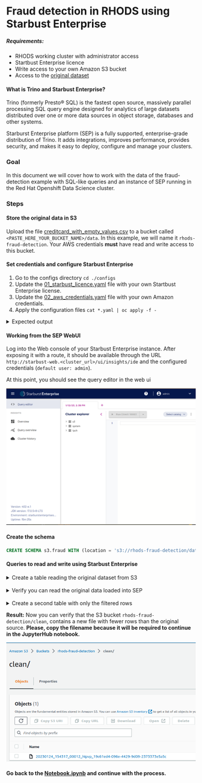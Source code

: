# Fraud detection in RHODS using Starbust Enterprise

##### Requirements:

- RHODS working cluster with administrator access
- Startbust Enterprise licence
- Write access to your own Amazon S3 bucket
- Access to the [original dataset](https://drive.google.com/file/d/1YhmV3vPbFe-JXU_biwvaizV0WGhAegH1/view)

#### What is Trino and Starbust Enterprise?

Trino (formerly Presto® SQL) is the fastest open source, massively parallel
processing SQL query engine designed for analytics of large datasets distributed
over one or more data sources in object storage, databases and other systems.

Starburst Enterprise platform (SEP) is a fully supported, enterprise-grade
distribution of Trino. It adds integrations, improves performance, provides
security, and makes it easy to deploy, configure and manage your clusters.

### Goal

In this document we will cover how to work with the data of the fraud-detection
example with SQL-like queries and an instance of SEP running in the Red Hat
Openshift Data Science cluster.

### Steps

#### Store the original data in S3

Upload the
file [creditcard_with_empty_values.csv](https://drive.google.com/file/d/1YhmV3vPbFe-JXU_biwvaizV0WGhAegH1/view)
to a bucket called `<PASTE_HERE_YOUR_BUCKET_NAME>/data`. In this example, we will name it `rhods-fraud-detection`.
Your AWS credentials **must** have read and write access to this bucket.

#### Set credentials and configure Starbust Enterprise


1. Go to the configs directory `cd ./configs`
2. Update the [01_starbust_licence.yaml](configs/01_starbust_licence.yaml) file with your own Startbust Enterprise license. 
3. Update the [02_aws_credentials.yaml](configs/02_aws_credentials.yaml) file with your own Amazon credentials.
4. Apply the configuration files `cat *.yaml | oc apply -f -`

<details>
    <summary>Expected output</summary>

```bash
$: cat *.yaml | oc apply -f -
secret/starburstdata created
secret/aws-credentials created
starburstenterprise.charts.starburstdata.com/starburstenterprise created
starbursthive.charts.starburstdata.com/starbursthive created
route.route.openshift.io/starbust-web created
```

</details>

#### Working from the SEP WebUI

Log into the Web console of your Starbust Enterprise instance. After exposing it
with a route, it should be available through the URL `http://starbust-web.<cluster_url>/ui/insights/ide`
and the configured credentials (`default user: admin`).

At this point, you should see the query editor in the web ui

![SEP Web UI](./images/sep_webui.png)

#### Create the schema

```sql
CREATE SCHEMA s3.fraud WITH (location = 's3://rhods-fraud-detection/data');
```

#### Queries to read and write using Starbust Enterprise

<details>
    <summary>Create a table reading the original dataset from S3</summary>

```SQL
CREATE TABLE IF NOT EXISTS s3.fraud.original
(
    time     VARCHAR,
    v1       VARCHAR,
    v2       VARCHAR,
    v3       VARCHAR,
    v4       VARCHAR,
    v5       VARCHAR,
    v6       VARCHAR,
    v7       VARCHAR,
    v8       VARCHAR,
    v9       VARCHAR,
    v10      VARCHAR,
    v11      VARCHAR,
    v12      VARCHAR,
    v13      VARCHAR,
    v14      VARCHAR,
    v15      VARCHAR,
    v16      VARCHAR,
    v17      VARCHAR,
    v18      VARCHAR,
    v19      VARCHAR,
    v20      VARCHAR,
    v21      VARCHAR,
    v22      VARCHAR,
    v23      VARCHAR,
    v24      VARCHAR,
    v25      VARCHAR,
    v26      VARCHAR,
    v27      VARCHAR,
    v28      VARCHAR,
    amount   VARCHAR,
    class VARCHAR
) WITH ( 
    external_location = 's3a://rhods-fraud-detection/data/',
    skip_header_line_count = 1,
    format = 'csv'
);
```

</details>
<br/>
<details>
    <summary> Verify you can read the original data loaded into SEP</summary>

```sql
SELECT * FROM s3.fraud.original;
```

![SEP Web UI](./images/sep_webui_reading.png)

</details>
<br/>
<details>
    <summary>Create a second table with only the filtered rows</summary>

```SQL
CREATE TABLE IF NOT EXISTS s3.fraud.clean
    WITH (
        external_location = 's3a://rhods-fraud-detection/clean/',
        format = 'csv',
        skip_header_line_count=1
        ) AS (
    SELECT *
    FROM s3.fraud.original
    WHERE v1 != ''
    AND v2 != ''
    AND v3 != ''
    AND v4 != ''
    AND v5 != ''
    AND v6 != ''
    AND v7 != ''
    AND v8 != ''
    AND v9 != ''
    AND v10 != ''
    AND v11 != ''
    AND v12 != ''
    AND v13 != ''
    AND v14 != ''
    AND v15 != ''
    AND v16 != ''
    AND v17 != ''
    AND v18 != ''
    AND v19 != ''
    AND v20 != ''
    AND v21 != ''
    AND v22 != ''
    AND v23 != ''
    AND v24 != ''
    AND v25 != ''
    AND v26 != ''
    AND v27 != ''
    AND v28 != ''
    AND amount != ''
    AND class != '');
```

![SEP Web UI](./images/sep_webui_writing.png)

> **Note:** This query might take some minutes depending on the network between
> RHODS and the AWS S3 bucket.

</details>

**Result:** Now you can verify that the S3 bucket `rhods-fraud-detection/clean`, 
contains a new file with fewer rows than the original source. **Please, copy the
filename because it will be required to continue in the JupyterHub notebook.**

![S3 Clean csv file](./images/s3_clean_csv_file.png)

#### Go back to the [Notebook.ipynb](Notebook.ipynb) and continue with the process.
